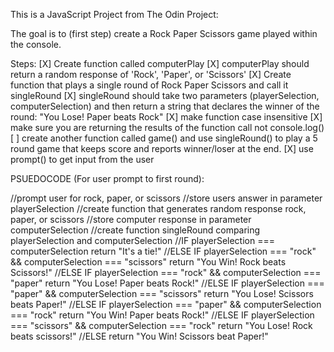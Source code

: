 This is a JavaScript Project from The Odin Project:

The goal is to (first step) create a Rock Paper Scissors game played within the console.

Steps:
 [X] Create function called computerPlay
 [X] computerPlay should return a random response of 'Rock', 'Paper', or 'Scissors'
 [X] Create function that plays a single round of Rock Paper Scissors and call it singleRound
 [X] singleRound should take two parameters (playerSelection, computerSelection) and then return a string that declares the winner of the round: "You Lose! Paper beats Rock"
 [X] make function case insensitive
 [X] make sure you are returning the results of the function call not console.log()
 [ ] create another function called game() and use singleRound() to play a 5 round game that keeps score and reports winner/loser at the end.
 [X] use prompt() to get input from the user

PSUEDOCODE (For user prompt to first round):

//prompt user for rock, paper, or scissors
//store users answer in parameter playerSelection
//create function that generates random response rock, paper, or scissors
//store computer response in parameter computerSelection
//create function singleRound comparing playerSelection and computerSelection
//IF playerSelection === computerSelection return "It's a tie!"
//ELSE IF playerSelection === "rock" && computerSelection === "scissors" return "You Win! Rock beats Scissors!"
//ELSE IF playerSelection === "rock" && computerSelection === "paper" return "You Lose! Paper beats Rock!"
//ELSE IF playerSelection === "paper" && computerSelection === "scissors" return "You Lose! Scissors beats Paper!"
//ELSE IF playerSelection === "paper" && computerSelection === "rock" return "You Win! Paper beats Rock!"
//ELSE IF playerSelection === "scissors" && computerSelection === "rock" return "You Lose! Rock beats scissors!"
//ELSE return "You Win! Scissors beat Paper!"

